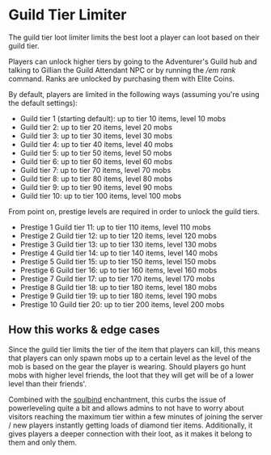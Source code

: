 # Guild Tier Limiter

The guild tier loot limiter limits the best loot a player can loot based on their guild tier. 

Players can unlock higher tiers by going to the Adventurer's Guild hub and talking to Gillian the Guild Attendant NPC or by running the */em rank* command. Ranks are unlocked by purchasing them with Elite Coins.

By default, players are limited in the following ways (assuming you're using the default settings):

- Guild tier 1 (starting default): up to tier 10 items, level 10 mobs
- Guild tier 2: up to tier 20 items, level 20 mobs
- Guild tier 3: up to tier 30 items, level 30 mobs
- Guild tier 4: up to tier 40 items, level 40 mobs
- Guild tier 5: up to tier 50 items, level 50 mobs
- Guild tier 6: up to tier 60 items, level 60 mobs
- Guild tier 7: up to tier 70 items, level 70 mobs
- Guild tier 8: up to tier 80 items, level 80 mobs
- Guild tier 9: up to tier 90 items, level 90 mobs
- Guild tier 10: up to tier 100 items, level 100 mobs

From point on, prestige levels are required in order to unlock the guild tiers.

- Prestige 1 Guild tier 11: up to tier 110 items, level 110 mobs
- Prestige 2 Guild tier 12: up to tier 120 items, level 120 mobs
- Prestige 3 Guild tier 13: up to tier 130 items, level 130 mobs
- Prestige 4 Guild tier 14: up to tier 140 items, level 140 mobs
- Prestige 5 Guild tier 15: up to tier 150 items, level 150 mobs
- Prestige 6 Guild tier 16: up to tier 160 items, level 160 mobs
- Prestige 7 Guild tier 17: up to tier 170 items, level 170 mobs
- Prestige 8 Guild tier 18: up to tier 180 items, level 180 mobs
- Prestige 9 Guild tier 19: up to tier 180 items, level 190 mobs
- Prestige 10 Guild tier 20: up to tier 200 items, level 200 mobs

## How this works & edge cases
Since the guild tier limits the tier of the item that players can kill, this means that players can only spawn mobs up to a certain level as the level of the mob is based on the gear the player is wearing. Should players go hunt mobs with higher level friends, the loot that they will get will be of a lower level than their friends'. 

Combined with the [soulbind]($language/elitemobs/soulbind.md$) enchantment, this curbs the issue of powerleveling quite a bit and allows admins to not have to worry about visitors reaching the maximum tier within a few minutes of joining the server / new players instantly getting loads of diamond tier items. Additionally, it gives players a deeper connection with their loot, as it makes it belong to them and only them.